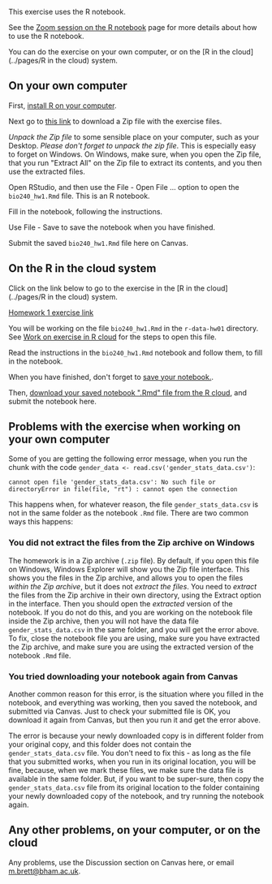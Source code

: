 This exercise uses the R notebook.

See the [Zoom session on the
R notebook](../pages/zoom-session-introduction-to-r-notebook) page for more
details about how to use the R notebook.

You can do the exercise on your own computer, or on the [R in the
cloud](../pages/R in the cloud) system.

## On your own computer

First, [install R on your computer](../pages/installing-r-on-your-computer).

Next go to [this
link](https://github.com/matthew-brett/r-data-hw01/archive/master.zip) to
download a Zip file with the exercise files.

*Unpack the Zip file* to some sensible place on your computer, such as your
Desktop.  *Please don't forget to unpack the zip file*.  This is especially
easy to forget on Windows.  On Windows, make sure, when you open the Zip file,
that you run "Extract All" on the Zip file to extract its contents, and you
then use the extracted files.

Open RStudio, and then use the File - Open File ... option to open the `bio240_hw1.Rmd` file.  This is an R notebook.

Fill in the notebook, following the instructions.

Use File - Save to save the notebook when you have finished.

Submit the saved `bio240_hw1.Rmd` file here on Canvas.

## On the R in the cloud system

Click on the link below to go to the exercise in the [R in the
cloud](../pages/R in the cloud) system.

[Homework 1 exercise
link](https://uobhub.org/hub/user-redirect/git-pull?repo=https%3A%2F%2Fgithub.com%2Fmatthew-brett%2Fr-data-hw01&urlpath=/rstudio)

You will be working on the file `bio240_hw1.Rmd` in the `r-data-hw01`
directory.  See [Work on exercise in
R cloud](../pages/work-on-exercise-in-r-cloud) for the steps to open this file.

Read the instructions in the `bio240_hw1.Rmd` notebook and follow them, to fill
in the notebook.

When you have finished, don't forget to [save your
notebook.](../pages/work-on-exercise-in-r-cloud).

Then, [download your saved notebook \".Rmd\" file from the
R cloud](../pages/download-from-r-cloud), and submit the notebook here.

## Problems with the exercise when working on your own computer

Some of you are getting the following error message, when you run the chunk with the code `gender_data <- read.csv('gender_stats_data.csv')`:

```
cannot open file 'gender_stats_data.csv': No such file or directoryError in file(file, "rt") : cannot open the connection
```

This happens when, for whatever reason, the file `gender_stats_data.csv` is
not in the same folder as the notebook `.Rmd` file.  There are two common ways this happens:

### You did not extract the files from the Zip archive on Windows

The homework is in a Zip archive (`.zip` file).  By default, if you open this file on Windows, Windows Explorer will show you the Zip file interface.  This shows you the files in the Zip archive, and allows you to open the files *within the Zip archive*, but it does not *extract the files*.   You need to *extract* the files from the Zip archive in their own directory, using the Extract option in the interface.   Then you should open the *extracted* version of the notebook.  If you do not do this, and you are working on the notebook file inside the Zip archive, then you will not have the data file `gender_stats_data.csv` in the same folder, and you will get the error above.  To fix, close the notebook file you are using, make sure you have extracted the Zip archive, and make sure you are using the extracted version of the notebook `.Rmd` file.

### You tried downloading your notebook again from Canvas

Another common reason for this error, is the situation where you filled in the notebook, and everything was working, then you saved the notebook, and submitted via Canvas.  Just to check your submitted file is OK, you download it again from Canvas, but then you run it and get the error above.

The error is because your newly downloaded copy is in different folder from
your original copy, and this folder does not contain the
`gender_stats_data.csv` file.   You don't need to fix this - as long as the file that you submitted works, when you run in its original location, you will be fine, because, when we mark these files, we make sure the data file is available in the same folder.  But, if you want to be super-sure, then copy the `gender_stats_data.csv` file from its original location to the folder containing your newly downloaded copy of the notebook, and try running the notebook again.

## Any other problems, on your computer, or on the cloud

Any problems, use the Discussion section on Canvas here, or email
<m.brett@bham.ac.uk>.
